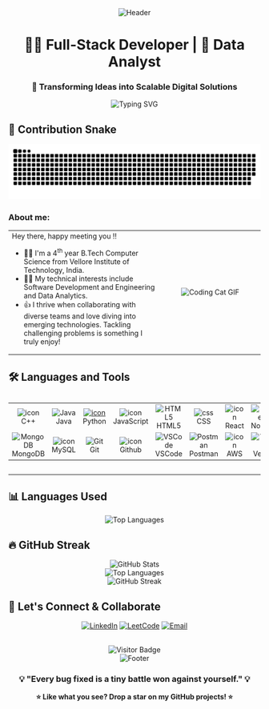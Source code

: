 <div align="center">
  <img src="https://capsule-render.vercel.app/api?type=waving&color=gradient&customColorList=6,11,20&height=200&section=header&text=Neha%20Pal&fontSize=80&fontAlignY=35&animation=twinkling&fontColor=white" alt="Header"/>
</div>

<div align="center">
  
  <h1>👨‍💻 Full-Stack Developer | 🌟 Data Analyst</h1>
  <h3>🚀 Transforming Ideas into Scalable Digital Solutions</h3>
  
  <p>
    <img src="https://readme-typing-svg.herokuapp.com?font=Fira+Code&pause=1000&color=6366F1&center=true&vCenter=true&width=435&lines=MERN+Stack+Developer;Problem+Solver;Clean+Code+Enthusiast;Always+Learning+New+Tech" alt="Typing SVG" />
  </p>
</div>




## 🐍 Contribution Snake  

<div align="center">
  <picture>
    <source media="(prefers-color-scheme: dark)" srcset="https://raw.githubusercontent.com/platane/platane/output/github-contribution-grid-snake-dark.svg">
    <source media="(prefers-color-scheme: light)" srcset="https://raw.githubusercontent.com/platane/platane/output/github-contribution-grid-snake.svg">
    <img alt="github contribution grid snake animation" src="https://raw.githubusercontent.com/platane/platane/output/github-contribution-grid-snake.svg">
  </picture>
</div>


### About me:

<table>
  <tr>
    <!-- Left column: About me text -->
    <td style="width: 60%; vertical-align: top;">
      Hey there, happy meeting you !!  
      <ul>
        <li>🧑‍🎓 I'm a 4<sup>th</sup> year B.Tech Computer Science from Vellore Institute of Technology, India.</li>
        <li>👩‍💻 My technical interests include Software Development and Engineering and Data Analytics.</li>
        <li>👍 I thrive when collaborating with diverse teams and love diving into emerging technologies. Tackling challenging problems is something I truly enjoy!</li>
      </ul>
    </td>
    <td style="width: 40%; text-align: center;">
      <img src="https://media.giphy.com/media/v1.Y2lkPWVjZjA1ZTQ3OWFkNm9zbW9yc3hhZG5hNTVzY2lneGZvemdwd2g1NThhNTNhNjQ1ayZlcD12MV9naWZzX3NlYXJjaCZjdD1n/JqmupuTVZYaQX5s094/giphy.gif" width="250" alt="Coding Cat GIF"/>
    </td>
  </tr>
</table>




## 🛠️ Languages and Tools  
<div style="display: flex; align-items: flex-start; align: center">
<table align="center">
  <tr>
    <td align="center" width="96">
        <img src="https://techstack-generator.vercel.app/cpp-icon.svg" alt="icon" width="65" height="65" />
      <br>C++
    </td>
    <td align="center" width="96">
        <img src="https://skillicons.dev/icons?i=java" width="48" height="48" alt="Java" />
      <br>Java
    </td>
    <td align="center" width="96">
      <a href="#macropower-tech">
        <img src="https://techstack-generator.vercel.app/python-icon.svg" alt="icon" width="65" height="65" />
      </a>
      <br>Python
    </td>
    <td align="center" width="96">
        <img src="https://techstack-generator.vercel.app/js-icon.svg" alt="icon" width="65" height="65" />
      <br>JavaScript
    </td>
    <td align="center" width="96">
        <img src="https://skillicons.dev/icons?i=html" width="48" height="48" alt="HTML5" />
      <br>HTML5
    </td>
    <td align="center" width="96">
        <img src="https://skillicons.dev/icons?i=css" width="48" height="48" alt="css" />
      <br>CSS
    </td>
    <td align="center" width="96">
        <img src="https://techstack-generator.vercel.app/react-icon.svg" alt="icon" width="65" height="65" />
      <br>React
    </td>
    <td align="center" width="96">
        <img src="https://skillicons.dev/icons?i=nodejs" width="48" height="48" alt="Node.js" />
      <br>Node.js
    </td>
    <td align="center" width="96">
        <img src="https://skillicons.dev/icons?i=express" width="48" height="48" alt="Express.js" />
      <br>Express.js
    </td>
  </tr>
  <tr>
    <td align="center" width="96">
        <img src="https://skillicons.dev/icons?i=mongodb" width="48" height="48" alt="MongoDB" />
      <br>MongoDB
    </td>
    <td align="center" width="96">
        <img src="https://techstack-generator.vercel.app/mysql-icon.svg" alt="icon" width="65" height="65" />
      <br>MySQL
    </td>
    <td align="center" width="96"> 
        <img src="https://user-images.githubusercontent.com/25181517/192108372-f71d70ac-7ae6-4c0d-8395-51d8870c2ef0.png" width="48" height="48" alt="Git" />
      <br>Git
    </td>
    <td align="center" width="96">
        <img src="https://techstack-generator.vercel.app/github-icon.svg" alt="icon" width="65" height="65" />
      <br>Github
    </td>
    <td align="center" width="96">
        <img src="https://skillicons.dev/icons?i=vscode" width="48" height="48" alt="VSCode" />
      <br>VSCode
    </td>
    <td align="center" width="96">
        <img src="https://skillicons.dev/icons?i=postman" width="48" height="48" alt="Postman" />
      <br>Postman
    </td>
    <td align="center" width="96">
        <img src="https://techstack-generator.vercel.app/aws-icon.svg" alt="icon" width="65" height="65" />
      <br>AWS
    </td>
    <td align="center" width="96">
        <img src="https://skillicons.dev/icons?i=vercel" width="48" height="48" alt="Vercel" />
      <br>Vercel
    </td>
    <td align="center" width="96">
        <img src="https://techstack-generator.vercel.app/ts-icon.svg" alt="icon" width="65" height="65" />
      <br>TypeScript
    </td>
  </tr>
</table>
<br><br>
</div>


---



## 📊 Languages Used  
<p align="center">
  <img src="https://github-readme-stats.vercel.app/api/top-langs/?username=Nehahahah&layout=compact&theme=tokyonight&hide_border=true&title_color=6C63FF" alt="Top Languages"/>
</p>




## 🔥 GitHub Streak  
<div align="center">
  <picture>
    <source media="(max-width: 768px)" srcset="https://github-readme-stats.vercel.app/api?username=Nehahahah&show_icons=true&theme=tokyonight&include_all_commits=true&count_private=true&border_color=6366f1&hide_title=true">
    <img src="https://github-readme-stats.vercel.app/api?username=Nehahahah&show_icons=true&theme=tokyonight&include_all_commits=true&count_private=true&border_color=6366f1" alt="GitHub Stats"/>
  </picture>
</div>

<div align="center">
  <picture>
    <source media="(max-width: 768px)" srcset="https://github-readme-stats.vercel.app/api/top-langs/?username=nefrttPrabhu&layout=compact&theme=tokyonight&border_color=6366f1&hide_title=true">
    <img src="https://github-readme-stats.vercel.app/api/top-langs/?username=Nehahahah&layout=compact&theme=tokyonight&border_color=6366f1" alt="Top Languages"/>
  </picture>
</div>

<div align="center">
  <img src="https://github-readme-streak-stats.herokuapp.com/?user=Nehahahah&theme=tokyonight&border=6366f1" alt="GitHub Streak"/>
</div>


## 🤝 **Let's Connect & Collaborate**

<div align="center">

[![LinkedIn](https://img.shields.io/badge/LinkedIn-0077B5?style=for-the-badge&logo=linkedin&logoColor=white)](https://www.linkedin.com/in/neha-pal-student)
[![LeetCode](https://img.shields.io/badge/LeetCode-FFA116?style=for-the-badge&logo=leetcode&logoColor=black)](https://leetcode.com/u/_Neha_Pal_/)
[![Email](https://img.shields.io/badge/Email-D14836?style=for-the-badge&logo=gmail&logoColor=white)](mailto:11a.neha.pal@gmail.com)

<br>

<img src="https://visitor-badge.laobi.icu/badge?page_id=nefrttPrabhu&format=true&lcolor=6366f1&rcolor=4f46e5&style=for-the-badge" alt="Visitor Badge"/>

</div>







<div align="center">
  <img src="https://capsule-render.vercel.app/api?type=waving&color=gradient&customColorList=6,11,20&height=100&section=footer" alt="Footer"/>
  
  <h3>💡 "Every bug fixed is a tiny battle won against yourself." 💡</h3>
  
  **⭐ Like what you see? Drop a star on my GitHub projects! ⭐**
</div>





<!--
**Nehahahah/Nehahahah** is a ✨ _special_ ✨ repository because its `README.md` (this file) appears on your GitHub profile.

Here are some ideas to get you started:

- 🔭 I’m currently working on ...
- 🌱 I’m currently learning ...
- 👯 I’m looking to collaborate on ...
- 🤔 I’m looking for help with ...
- 💬 Ask me about ...
- 📫 How to reach me: ...
- 😄 Pronouns: ...
- ⚡ Fun fact: ...
-->
